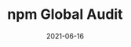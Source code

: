 ---
date: 2021-06-16
publisher: npmjs
tags:
  - packages
  - npm
  - security
  - quality
  - auditing
target_url: https://www.npmjs.com/package/npm-global-audit
title: npm Global Audit
---